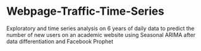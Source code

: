 # Webpage-Traffic-Time-Series
 Exploratory and time series analysis on 6 years of daily data to predict the number of new users on an academic website using Seasonal ARIMA after data differentiation and Facebook Prophet
